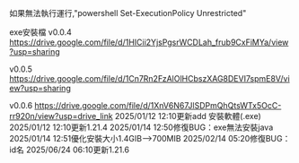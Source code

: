如果無法執行運行,"powershell Set-ExecutionPolicy Unrestricted"


exe安裝檔
v0.0.4
https://drive.google.com/file/d/1HICii2YjsPgsrWCDLah_frub9CxFiMYa/view?usp=sharing

v0.0.5
https://drive.google.com/file/d/1Cn7Rn2FzAlOlHCbszXAG8DEVI7spmE8V/view?usp=sharing

v0.0.6
https://drive.google.com/file/d/1XnV6N67JlSDPmQhQtsWTx5OcC-rr920n/view?usp=drive_link
2025/01/12 12:10更新add 安裝軟體(.exe)
2025/01/12 12:10更新1.21.4 
2025/01/14 12:50修復BUG：exe無法安裝java
2025/01/14 12:51優化安裝大小1.4GIB-->700MIB
2025/02/14 05:20修復BUG：id名
2025/06/24 06:10更新1.21.6
